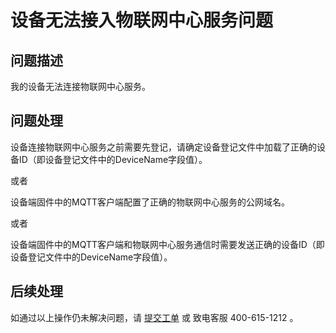 # 设备无法接入物联网中心服务问题

## 问题描述

我的设备无法连接物联网中心服务。

## 问题处理

设备连接物联网中心服务之前需要先登记，请确定设备登记文件中加载了正确的设备ID（即设备登记文件中的DeviceName字段值）。

或者

设备端固件中的MQTT客户端配置了正确的物联网中心服务的公网域名。

或者

设备端固件中的MQTT客户端和物联网中心服务通信时需要发送正确的设备ID（即设备登记文件中的DeviceName字段值）。

## 后续处理
  如通过以上操作仍未解决问题，请 [提交工单](https://ticket.jdcloud.com/myorder/form?cateId=166&questionId=238) 或 致电客服 400-615-1212 。
